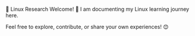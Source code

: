 📌 Linux Research
Welcome! 🚀 I am documenting my Linux learning journey here.

Feel free to explore, contribute, or share your own experiences! 😊

